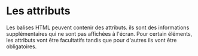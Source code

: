 <div w-full h-full>
    <div>
        <h1 w-50 pb-4 text-ts font-mono text-2xl>Les attributs</h1>
    </div>
    <p>Les balises HTML peuvent contenir des attributs. ils sont des informations supplémentaires qui ne sont pas affichées à l'écran. Pour certain éléments, les attributs vont être facultatifs tandis que pour d'autres ils vont être obligatoires.</p>
    <div pt-4>
        <ListCustom
        title="Exemple d'attributs:"
        :list="[
            `href`,
            `src`,
            `alt`,
            `width`,
            `height`,
            `class`,
            `id`,
            `style`,
            `... et bien d'autres.`,                   
        ]"
        />
    </div>
</div>